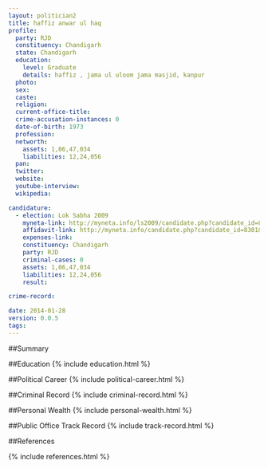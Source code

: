 ```yaml
---
layout: politician2
title: haffiz anwar ul haq
profile: 
  party: RJD
  constituency: Chandigarh
  state: Chandigarh
  education: 
    level: Graduate
    details: haffiz , jama ul uloom jama masjid, kanpur
  photo: 
  sex: 
  caste: 
  religion: 
  current-office-title: 
  crime-accusation-instances: 0
  date-of-birth: 1973
  profession: 
  networth: 
    assets: 1,06,47,034
    liabilities: 12,24,056
  pan: 
  twitter: 
  website: 
  youtube-interview: 
  wikipedia: 

candidature: 
  - election: Lok Sabha 2009
    myneta-link: http://myneta.info/ls2009/candidate.php?candidate_id=8301
    affidavit-link: http://myneta.info/candidate.php?candidate_id=8301&scan=original
    expenses-link: 
    constituency: Chandigarh 
    party: RJD
    criminal-cases: 0
    assets: 1,06,47,034
    liabilities: 12,24,056
    result:  

crime-record: 

date: 2014-01-28
version: 0.0.5
tags: 
---
```

##Summary


##Education
{% include education.html %}


##Political Career
{% include political-career.html %}


##Criminal Record
{% include criminal-record.html %}


##Personal Wealth
{% include personal-wealth.html %}


##Public Office Track Record
{% include track-record.html %}


##References


{% include references.html %}